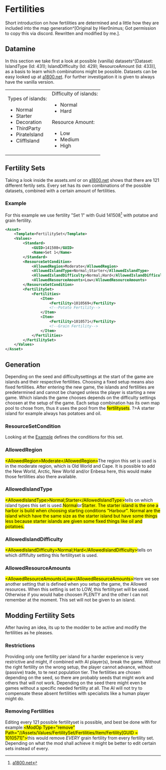 # Fertilities
Short introduction on how fertilities are determined and a little how they are included into the map generation^[Original by Hier0nimus; Got permission to copy this via discord. Rewritten and modified by me.].
## Datamine
In this section we take first a look at possible (vanilla) datasets^[Dataset: IslandType (Id: 431); IslandDifficulty (Id: 429); ResourceAmount (Id: 433)], as a basis to learn which combinations might be possible. Datasets can be easy looked up at [a1800.net](http://a1800.net/). For further investigation it is given to always have the vanilla version.
<div align="center">
    <table>
        <tr><td>
            Types of islands:
            <ul><li>Normal</li>
            <li>Starter</li>
            <li>Decoration</li>
            <li>ThirdParty</li>
            <li>PirateIsland</li>
            <li>CliffIsland</li></ul>
        </td><td>
            Difficulty of islands:
            <ul><li>Normal</li>
            <li>Hard</li></ul>
            Resource Amount:
            <ul><li>Low</li>
            <li>Medium</li>
            <li>High</li></ul>
        </td></tr>
    </table>
</div>

## Fertility Sets
Taking a look inside the assets.xml or on [a1800.net](http://a1800.net/?itemSearch=FertilitySet&prevSearch=) shows that there are 121 different fertily sets. Every set has its own combinations of the possible datasets, combined with a certain amount of fertilities.
### Example
For this example we use fertility "Set 1" with Guid 141508[^3] with potatoe and grain fertility.
[^3]: [a1800.net](http://a1800.net/?itemSearch=141508)
```xml
<Asset>
    <Template>FertilitySet</Template>
    <Values>
        <Standard>
            <GUID>141508</GUID>
            <Name>Set 1</Name>
        </Standard>
        <ResourceSetCondition>
            <AllowedRegion>Moderate</AllowedRegion>
            <AllowedIslandType>Normal;Starter</AllowedIslandType>
            <AllowedIslandDifficulty>Normal;Hard</AllowedIslandDifficulty>
            <AllowedResourceAmounts>Low</AllowedResourceAmounts>
        </ResourceSetCondition>
        <FertilitySet>
            <Fertilities>
                <Item>
                    <Fertility>1010569</Fertility>
                    <!--Potato Fertility-->
                </Item>
                <Item>
                    <Fertility>1010571</Fertility>
                    <!--Grain Fertility-->
                </Item>
            </Fertilities>
        </FertilitySet>
    </Values>
</Asset>
```
## Generation
Depending on the seed and difficultysettings at the start of the game are islands and their respective fertilities. Choosing a fixed setup means also fixed fertilities. After entering the new game, the islands and fertilities are predetermined and cannot be changed unless the player is starting a new game.
Which islands the game chooses depends on the difficulty settings choosen at the setup of the game. Each setup combination has its own map pool to chose from, thus it uses the pool from the <mark>fertilitysets</mark>.
?>A starter island for example always has potatoes and oil.
### ResourceSetCondition
Looking at the [Example](#example-3) <mark><ResourceSetCondition></mark>defines the conditions for this set.
### AllowedRegion
<mark>\<AllowedRegion\>Moderate\</AllowedRegion\></mark>The region this set is used is in the moderate region, which is Old World and Cape. It is possible to add the New World, Arctic, New World and/or Enbesa here, this would make those fertilities also there available. 
### AllowedIslandType
<mark>\<AllowedIslandType\>Normal;Starter\</AllowedIslandType></mark>tells on which island types this set is used.<mark>Normal</mark>or<mark>Starter<mark>. The starter island is the one a harbor is build when choosing starting conditions "Harbour". Normal are the island which have the same size as the starter island but have some things less because starter islands are given some fixed things like oil and potatoes.
### AllowedIslandDifficulty
<mark>\<AllowedIslandDifficulty\>Normal;Hard\</AllowedIslandDifficulty\></mark>tells on which diffifulty setting this fertilityset is used.
### AllowedResourceAmounts
<mark>\<AllowedResourceAmounts\>Low\</AllowedResourceAmounts\></mark>Here we see another setting that is defined when you setup the game, the Allowed resources. When this setting is set to LOW, this fertilityset will be used. Otherwise if you would habe choosen PLENTY and the other I can not remember at the moment. This set will not be given to an island.
## Modding Fertility Sets
After having an idea, its up to the modder to be active and modify the fertilities as he pleases.
### Restrictions
Providing only one fertility per island for a harder experience is very restrictive and might, if combined with AI player(s), break the game. Without the right fertility on the wrong setup, the player cannot advance, without (passive) trade, to te next population tier. The fertilities are chosen depending on the seed, so there are probably seeds that might work and others that will not work. Depending on the seed there might even be games without a specific needed fertility at all. The AI will not try to compensate these absent fertilities with specialists like a human player might do.
### Removing Fertilities
Editing every 121 possible fertilityset is possible, and best be done with for example:<mark>\<ModOp Type="remove" Path="//Assets/Values/FertilitySet/Fertilities/Item/Fertility[GUID = 1010571]"\></mark>this would remove *_EVERY_* grain fertility from every fertility set. Depending on what the mod shall achieve it might be better to edit certain sets instead of every.
